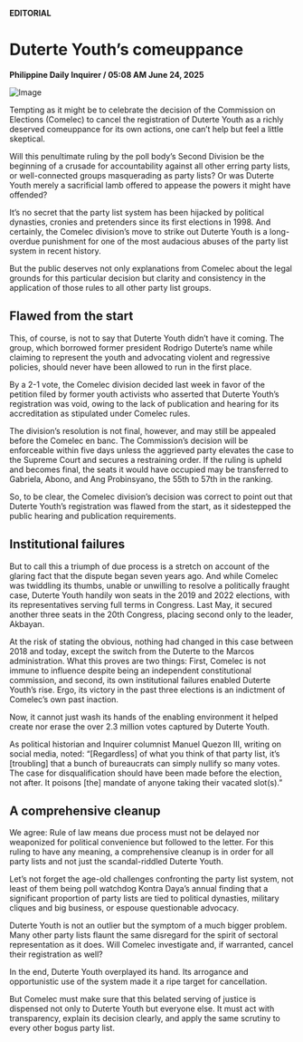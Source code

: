 **EDITORIAL**

# Duterte Youth’s comeuppance

****Philippine Daily Inquirer / 05:08 AM June 24, 2025****

![Image](https://raw.githubusercontent.com/github-jl14/scrapy_api/refs/heads/main/images/editorial06242025.png)

Tempting as it might be to celebrate the decision of the Commission on Elections (Comelec) to cancel the registration of Duterte Youth as a richly deserved comeuppance for its own actions, one can’t help but feel a little skeptical.

Will this penultimate ruling by the poll body’s Second Division be the beginning of a crusade for accountability against all other erring party lists, or well-connected groups masquerading as party lists? Or was Duterte Youth merely a sacrificial lamb offered to appease the powers it might have offended?

It’s no secret that the party list system has been hijacked by political dynasties, cronies and pretenders since its first elections in 1998. And certainly, the Comelec division’s move to strike out Duterte Youth is a long-overdue punishment for one of the most audacious abuses of the party list system in recent history.

But the public deserves not only explanations from Comelec about the legal grounds for this particular decision but clarity and consistency in the application of those rules to all other party list groups.

## Flawed from the start

This, of course, is not to say that Duterte Youth didn’t have it coming. The group, which borrowed former president Rodrigo Duterte’s name while claiming to represent the youth and advocating violent and regressive policies, should never have been allowed to run in the first place.

By a 2-1 vote, the Comelec division decided last week in favor of the petition filed by former youth activists who asserted that Duterte Youth’s registration was void, owing to the lack of publication and hearing for its accreditation as stipulated under Comelec rules.

The division’s resolution is not final, however, and may still be appealed before the Comelec en banc. The Commission’s decision will be enforceable within five days unless the aggrieved party elevates the case to the Supreme Court and secures a restraining order. If the ruling is upheld and becomes final, the seats it would have occupied may be transferred to Gabriela, Abono, and Ang Probinsyano, the 55th to 57th in the ranking.

So, to be clear, the Comelec division’s decision was correct to point out that Duterte Youth’s registration was flawed from the start, as it sidestepped the public hearing and publication requirements.

## Institutional failures

But to call this a triumph of due process is a stretch on account of the glaring fact that the dispute began seven years ago. And while Comelec was twiddling its thumbs, unable or unwilling to resolve a politically fraught case, Duterte Youth handily won seats in the 2019 and 2022 elections, with its representatives serving full terms in Congress. Last May, it secured another three seats in the 20th Congress, placing second only to the leader, Akbayan.

At the risk of stating the obvious, nothing had changed in this case between 2018 and today, except the switch from the Duterte to the Marcos administration. What this proves are two things: First, Comelec is not immune to influence despite being an independent constitutional commission, and second, its own institutional failures enabled Duterte Youth’s rise. Ergo, its victory in the past three elections is an indictment of Comelec’s own past inaction.

Now, it cannot just wash its hands of the enabling environment it helped create nor erase the over 2.3 million votes captured by Duterte Youth.

As political historian and Inquirer columnist Manuel Quezon III, writing on social media, noted: “[Regardless] of what you think of that party list, it’s [troubling] that a bunch of bureaucrats can simply nullify so many votes. The case for disqualification should have been made before the election, not after. It poisons [the] mandate of anyone taking their vacated slot(s).”

## A comprehensive cleanup

We agree: Rule of law means due process must not be delayed nor weaponized for political convenience but followed to the letter. For this ruling to have any meaning, a comprehensive cleanup is in order for all party lists and not just the scandal-riddled Duterte Youth.

Let’s not forget the age-old challenges confronting the party list system, not least of them being poll watchdog Kontra Daya’s annual finding that a significant proportion of party lists are tied to political dynasties, military cliques and big business, or espouse questionable advocacy.

Duterte Youth is not an outlier but the symptom of a much bigger problem. Many other party lists flaunt the same disregard for the spirit of sectoral representation as it does. Will Comelec investigate and, if warranted, cancel their registration as well?

In the end, Duterte Youth overplayed its hand. Its arrogance and opportunistic use of the system made it a ripe target for cancellation.

But Comelec must make sure that this belated serving of justice is dispensed not only to Duterte Youth but everyone else. It must act with transparency, explain its decision clearly, and apply the same scrutiny to every other bogus party list.